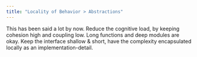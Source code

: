 ```yaml
---
title: "Locality of Behavior > Abstractions"
---
```


This has been said a lot by now. Reduce the cognitive load, by keeping cohesion high and coupling low. Long functions and deep modules are okay. Keep the interface shallow & short, have the complexity encapsulated locally as an implementation-detail.
